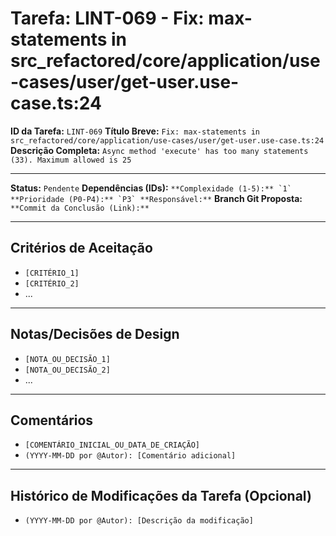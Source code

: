 # Tarefa: LINT-069 - Fix: max-statements in src_refactored/core/application/use-cases/user/get-user.use-case.ts:24

**ID da Tarefa:** `LINT-069`
**Título Breve:** `Fix: max-statements in src_refactored/core/application/use-cases/user/get-user.use-case.ts:24`
**Descrição Completa:**
`Async method 'execute' has too many statements (33). Maximum allowed is 25`

---

**Status:** `Pendente`
**Dependências (IDs):** ``
**Complexidade (1-5):** `1`
**Prioridade (P0-P4):** `P3`
**Responsável:** ``
**Branch Git Proposta:** ``
**Commit da Conclusão (Link):** ``

---

## Critérios de Aceitação
- `[CRITÉRIO_1]`
- `[CRITÉRIO_2]`
- ...

---

## Notas/Decisões de Design
- `[NOTA_OU_DECISÃO_1]`
- `[NOTA_OU_DECISÃO_2]`
- ...

---

## Comentários
- `[COMENTÁRIO_INICIAL_OU_DATA_DE_CRIAÇÃO]`
- `(YYYY-MM-DD por @Autor): [Comentário adicional]`

---

## Histórico de Modificações da Tarefa (Opcional)
- `(YYYY-MM-DD por @Autor): [Descrição da modificação]`
